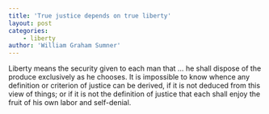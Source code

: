 ```yaml
---
title: 'True justice depends on true liberty'
layout: post
categories:
    - liberty
author: 'William Graham Sumner'
---
```


Liberty means the security given to each man that … he shall dispose of the produce exclusively as he chooses. It is impossible to know whence any definition or criterion of justice can be derived, if it is not deduced from this view of things; or if it is not the definition of justice that each shall enjoy the fruit of his own labor and self-denial.